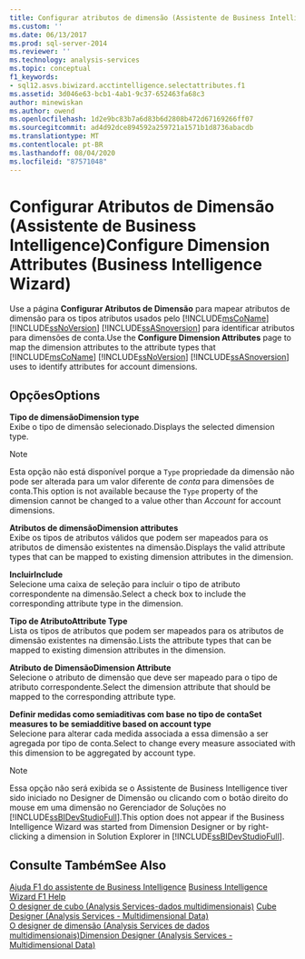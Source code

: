 ```yaml
---
title: Configurar atributos de dimensão (Assistente de Business Intelligence) | Microsoft Docs
ms.custom: ''
ms.date: 06/13/2017
ms.prod: sql-server-2014
ms.reviewer: ''
ms.technology: analysis-services
ms.topic: conceptual
f1_keywords:
- sql12.asvs.biwizard.acctintelligence.selectattributes.f1
ms.assetid: 3d046e63-bcb1-4ab1-9c37-652463fa68c3
author: minewiskan
ms.author: owend
ms.openlocfilehash: 1d2e9bc83b7a6d83b6d2808b472d67169266ff07
ms.sourcegitcommit: ad4d92dce894592a259721a1571b1d8736abacdb
ms.translationtype: MT
ms.contentlocale: pt-BR
ms.lasthandoff: 08/04/2020
ms.locfileid: "87571048"
---
```

# <a name="configure-dimension-attributes-business-intelligence-wizard"></a><span data-ttu-id="34926-102">Configurar Atributos de Dimensão (Assistente de Business Intelligence)</span><span class="sxs-lookup"><span data-stu-id="34926-102">Configure Dimension Attributes (Business Intelligence Wizard)</span></span>
  <span data-ttu-id="34926-103">Use a página **Configurar Atributos de Dimensão** para mapear atributos de dimensão para os tipos atributos usados pelo [!INCLUDE[msCoName](../includes/msconame-md.md)] [!INCLUDE[ssNoVersion](../includes/ssnoversion-md.md)] [!INCLUDE[ssASnoversion](../includes/ssasnoversion-md.md)] para identificar atributos para dimensões de conta.</span><span class="sxs-lookup"><span data-stu-id="34926-103">Use the **Configure Dimension Attributes** page to map the dimension attributes to the attribute types that [!INCLUDE[msCoName](../includes/msconame-md.md)] [!INCLUDE[ssNoVersion](../includes/ssnoversion-md.md)] [!INCLUDE[ssASnoversion](../includes/ssasnoversion-md.md)] uses to identify attributes for account dimensions.</span></span>  
  
## <a name="options"></a><span data-ttu-id="34926-104">Opções</span><span class="sxs-lookup"><span data-stu-id="34926-104">Options</span></span>  
 <span data-ttu-id="34926-105">**Tipo de dimensão**</span><span class="sxs-lookup"><span data-stu-id="34926-105">**Dimension type**</span></span>  
 <span data-ttu-id="34926-106">Exibe o tipo de dimensão selecionado.</span><span class="sxs-lookup"><span data-stu-id="34926-106">Displays the selected dimension type.</span></span>  
  
> [!NOTE]  
>  <span data-ttu-id="34926-107">Esta opção não está disponível porque a `Type` propriedade da dimensão não pode ser alterada para um valor diferente de *conta* para dimensões de conta.</span><span class="sxs-lookup"><span data-stu-id="34926-107">This option is not available because the `Type` property of the dimension cannot be changed to a value other than *Account* for account dimensions.</span></span>  
  
 <span data-ttu-id="34926-108">**Atributos de dimensão**</span><span class="sxs-lookup"><span data-stu-id="34926-108">**Dimension attributes**</span></span>  
 <span data-ttu-id="34926-109">Exibe os tipos de atributos válidos que podem ser mapeados para os atributos de dimensão existentes na dimensão.</span><span class="sxs-lookup"><span data-stu-id="34926-109">Displays the valid attribute types that can be mapped to existing dimension attributes in the dimension.</span></span>  
  
 <span data-ttu-id="34926-110">**Incluir**</span><span class="sxs-lookup"><span data-stu-id="34926-110">**Include**</span></span>  
 <span data-ttu-id="34926-111">Selecione uma caixa de seleção para incluir o tipo de atributo correspondente na dimensão.</span><span class="sxs-lookup"><span data-stu-id="34926-111">Select a check box to include the corresponding attribute type in the dimension.</span></span>  
  
 <span data-ttu-id="34926-112">**Tipo de Atributo**</span><span class="sxs-lookup"><span data-stu-id="34926-112">**Attribute Type**</span></span>  
 <span data-ttu-id="34926-113">Lista os tipos de atributos que podem ser mapeados para os atributos de dimensão existentes na dimensão.</span><span class="sxs-lookup"><span data-stu-id="34926-113">Lists the attribute types that can be mapped to existing dimension attributes in the dimension.</span></span>  
  
 <span data-ttu-id="34926-114">**Atributo de Dimensão**</span><span class="sxs-lookup"><span data-stu-id="34926-114">**Dimension Attribute**</span></span>  
 <span data-ttu-id="34926-115">Selecione o atributo de dimensão que deve ser mapeado para o tipo de atributo correspondente.</span><span class="sxs-lookup"><span data-stu-id="34926-115">Select the dimension attribute that should be mapped to the corresponding attribute type.</span></span>  
  
 <span data-ttu-id="34926-116">**Definir medidas como semiaditivas com base no tipo de conta**</span><span class="sxs-lookup"><span data-stu-id="34926-116">**Set measures to be semiadditive based on account type**</span></span>  
 <span data-ttu-id="34926-117">Selecione para alterar cada medida associada a essa dimensão a ser agregada por tipo de conta.</span><span class="sxs-lookup"><span data-stu-id="34926-117">Select to change every measure associated with this dimension to be aggregated by account type.</span></span>  
  
> [!NOTE]  
>  <span data-ttu-id="34926-118">Essa opção não será exibida se o Assistente de Business Intelligence tiver sido iniciado no Designer de Dimensão ou clicando com o botão direito do mouse em uma dimensão no Gerenciador de Soluções no [!INCLUDE[ssBIDevStudioFull](../includes/ssbidevstudiofull-md.md)].</span><span class="sxs-lookup"><span data-stu-id="34926-118">This option does not appear if the Business Intelligence Wizard was started from Dimension Designer or by right-clicking a dimension in Solution Explorer in [!INCLUDE[ssBIDevStudioFull](../includes/ssbidevstudiofull-md.md)].</span></span>  
  
## <a name="see-also"></a><span data-ttu-id="34926-119">Consulte Também</span><span class="sxs-lookup"><span data-stu-id="34926-119">See Also</span></span>  
 <span data-ttu-id="34926-120">[Ajuda F1 do assistente de Business Intelligence](business-intelligence-wizard-f1-help.md) </span><span class="sxs-lookup"><span data-stu-id="34926-120">[Business Intelligence Wizard F1 Help](business-intelligence-wizard-f1-help.md) </span></span>  
 <span data-ttu-id="34926-121">[O designer de cubo &#40;Analysis Services-dados multidimensionais&#41;](cube-designer-analysis-services-multidimensional-data.md) </span><span class="sxs-lookup"><span data-stu-id="34926-121">[Cube Designer &#40;Analysis Services - Multidimensional Data&#41;](cube-designer-analysis-services-multidimensional-data.md) </span></span>  
 [<span data-ttu-id="34926-122">O designer de dimensão &#40;Analysis Services de dados multidimensionais&#41;</span><span class="sxs-lookup"><span data-stu-id="34926-122">Dimension Designer &#40;Analysis Services - Multidimensional Data&#41;</span></span>](dimension-designer-analysis-services-multidimensional-data.md)  
  
  
